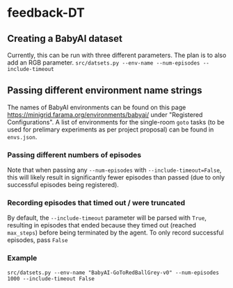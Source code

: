 # feedback-DT

## Creating a BabyAI dataset
Currently, this can be run with three different parameters. The plan is to also add an RGB parameter.
```src/datsets.py --env-name --num-episodes --include-timeout```

## Passing different environment name strings
The names of BabyAI environments can be found on this page https://minigrid.farama.org/environments/babyai/
under "Registered Configurations". 
A list of environments for the single-room ```goto``` tasks (to be used for prelimary experiments as per project proposal) can be found in ```envs.json```.

### Passing different numbers of episodes
Note that when passing any ```--num-episodes``` with ```--include-timeout=False```, this will likely result in significantly fewer episodes than passed (due to only successful episodes being registered).

### Recording episodes that timed out / were truncated
By default, the ```--include-timeout``` parameter will be parsed with ```True```, resulting in episodes that ended because they timed out (reached ```max_steps```) before being terminated by the agent. To only record successful episodes, pass ```False```

### Example
```src/datsets.py --env-name "BabyAI-GoToRedBallGrey-v0" --num-episodes 1000 --include-timeout False```